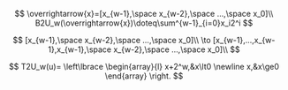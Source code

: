 $$
\overrightarrow{x}=[x_{w-1},\space x_{w-2},\space ...,\space x_0]\\
B2U_w(\overrightarrow{x})\doteq\sum^{w-1}_{i=0}x_i2^i
$$

$$
[x_{w-1},\space x_{w-2},\space ...,\space x_0]\\
\to
[x_{w-1},...,x_{w-1},x_{w-1},\space x_{w-2},\space ...,\space x_0]\\
$$

$$
T2U_w(u)=
\left\lbrace
\begin{array}{l}
x+2^w,&x\lt0 \newline
x,&x\ge0
\end{array}
\right.
$$
